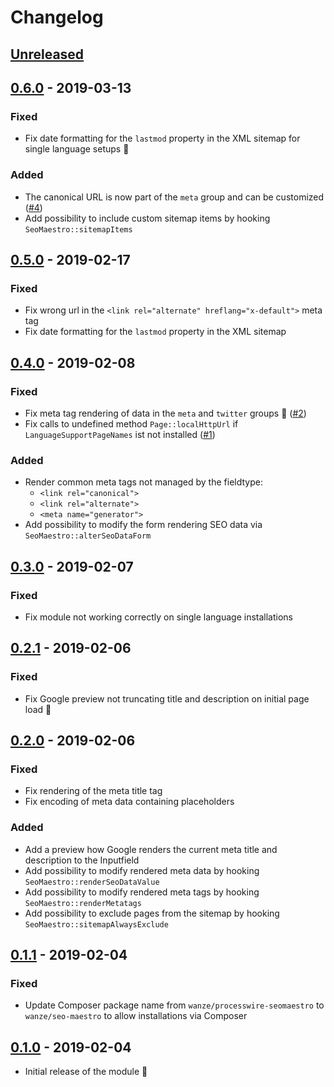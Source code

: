 # Changelog

## [Unreleased]

## [0.6.0] - 2019-03-13

### Fixed

* Fix date formatting for the `lastmod` property in the XML sitemap for single language setups 🤦‍️

### Added

* The canonical URL is now part of the `meta` group and can be customized ([#4](https://github.com/wanze/SeoMaestro/issues/4))
* Add possibility to include custom sitemap items by hooking `SeoMaestro::sitemapItems`

## [0.5.0] - 2019-02-17

### Fixed

* Fix wrong url in the `<link rel="alternate" hreflang="x-default">` meta tag
* Fix date formatting for the `lastmod` property in the XML sitemap

## [0.4.0] - 2019-02-08

### Fixed

* Fix meta tag rendering of data in the `meta` and `twitter` groups 🤦‍️ ([#2](https://github.com/wanze/SeoMaestro/issues/2))
* Fix calls to undefined method `Page::localHttpUrl` if `LanguageSupportPageNames` ist not installed ([#1](https://github.com/wanze/SeoMaestro/issues/1))

### Added

* Render common meta tags not managed by the fieldtype:
  * `<link rel="canonical">`
  * `<link rel="alternate">`
  * `<meta name="generator">`
* Add possibility to modify the form rendering SEO data via `SeoMaestro::alterSeoDataForm`  

## [0.3.0] - 2019-02-07

### Fixed

* Fix module not working correctly on single language installations

## [0.2.1] - 2019-02-06

### Fixed

* Fix Google preview not truncating title and description on initial page load 🤦‍️

## [0.2.0] - 2019-02-06

### Fixed

* Fix rendering of the meta title tag
* Fix encoding of meta data containing placeholders

### Added

* Add a preview how Google renders the current meta title and description to the Inputfield
* Add possibility to modify rendered meta data by hooking `SeoMaestro::renderSeoDataValue`
* Add possibility to modify rendered meta tags by hooking `SeoMaestro::renderMetatags`
* Add possibility to exclude pages from the sitemap by hooking `SeoMaestro::sitemapAlwaysExclude` 

## [0.1.1] - 2019-02-04

### Fixed

* Update Composer package name from `wanze/processwire-seomaestro` to `wanze/seo-maestro` to
allow installations via Composer

## [0.1.0] - 2019-02-04

* Initial release of the module 🐣

[Unreleased]: https://github.com/wanze/SeoMaestro/compare/v0.6.0...HEAD
[0.6.0]: https://github.com/wanze/SeoMaestro/releases/tag/v0.6.0
[0.5.0]: https://github.com/wanze/SeoMaestro/releases/tag/v0.5.0
[0.4.0]: https://github.com/wanze/SeoMaestro/releases/tag/v0.4.0
[0.3.0]: https://github.com/wanze/SeoMaestro/releases/tag/v0.3.0
[0.2.1]: https://github.com/wanze/SeoMaestro/releases/tag/v0.2.1
[0.2.0]: https://github.com/wanze/SeoMaestro/releases/tag/v0.2.0
[0.1.1]: https://github.com/wanze/SeoMaestro/releases/tag/v0.1.1
[0.1.0]: https://github.com/wanze/SeoMaestro/releases/tag/v0.1.0
